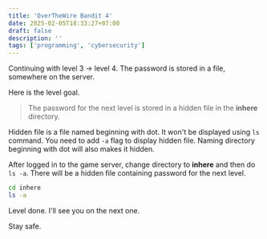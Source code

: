 ```yaml
---
title: 'OverTheWire Bandit 4'
date: 2025-02-05T18:33:27+07:00
draft: false
description: ''
tags: ['programming', 'cybersecurity']
---
```


Continuing with level 3 -> level 4. The password is
stored in a file, somewhere on the server.

Here is the level goal.

> The password for the next level is stored in a hidden file in the **inhere** directory.

Hidden file is a file named beginning with dot. It won't be displayed using
`ls` command. You need to add `-a` flag to display hidden file. Naming directory
beginning with dot will also makes it hidden.

After logged in to the game server, change directory to **inhere** and then do `ls -a`.
There will be a hidden file containing password for the next level.

```bash
cd inhere
ls -a
```

Level done. I'll see you on the next one.

Stay safe.

